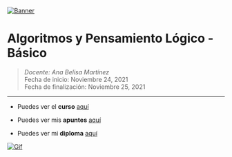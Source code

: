 [![Banner](https://www.hostgator.mx/blog/wp-content/uploads/2017/04/logica-de-programacion-blog-hostgator.png "Banner")](https://www.hostgator.mx/blog/wp-content/uploads/2017/04/logica-de-programacion-blog-hostgator.png "Banner")

# Algoritmos y Pensamiento Lógico - Básico

> *Docente: Ana Belisa Martínez*
> <br>
> Fecha de inicio: Noviembre 24, 2021
> <br>
> Fecha de finalización: Noviembre 25, 2021

------------
- Puedes ver el **curso** [aquí](https://platzi.com/clases/pensamiento-logico/ "aquí")

- Puedes ver mis **apuntes**  [aquí](https://steep-bridge-4be.notion.site/Algoritmos-y-Pensamiento-L-gico-B-sico-3073076018c74f028c28959ba5a142c4 "aquí")

- Puedes ver mi **diploma** [aquí](https://platzi.com/p/Valenciajcamilo/curso/2218-pensamiento-logico/diploma/detalle/ "aquí")

[![Gif](https://i.pinimg.com/originals/6c/16/33/6c1633f1e5816513ee91c472adf1ac07.gif "Gif")](https://i.pinimg.com/originals/6c/16/33/6c1633f1e5816513ee91c472adf1ac07.gif "Gif")